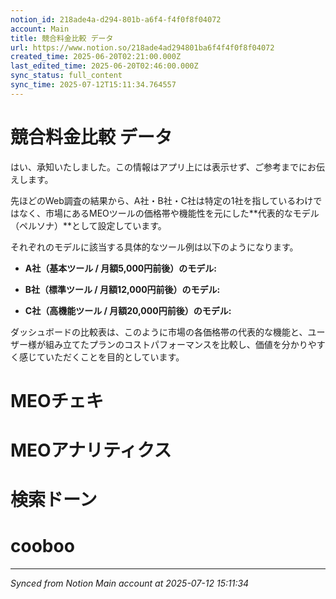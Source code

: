 ```yaml
---
notion_id: 218ade4a-d294-801b-a6f4-f4f0f8f04072
account: Main
title: 競合料金比較 データ
url: https://www.notion.so/218ade4ad294801ba6f4f4f0f8f04072
created_time: 2025-06-20T02:21:00.000Z
last_edited_time: 2025-06-20T02:46:00.000Z
sync_status: full_content
sync_time: 2025-07-12T15:11:34.764557
---
```


# 競合料金比較 データ

はい、承知いたしました。この情報はアプリ上には表示せず、ご参考までにお伝えします。

先ほどのWeb調査の結果から、A社・B社・C社は特定の1社を指しているわけではなく、市場にあるMEOツールの価格帯や機能性を元にした**代表的なモデル（ペルソナ）**として設定しています。

それぞれのモデルに該当する具体的なツール例は以下のようになります。

- **A社（基本ツール / 月額5,000円前後）のモデル:**

- **B社（標準ツール / 月額12,000円前後）のモデル:**

- **C社（高機能ツール / 月額20,000円前後）のモデル:**

ダッシュボードの比較表は、このように市場の各価格帯の代表的な機能と、ユーザー様が組み立てたプランのコストパフォーマンスを比較し、価値を分かりやすく感じていただくことを目的としています。

# MEOチェキ

# MEOアナリティクス

# 検索ドーン

# cooboo


---

*Synced from Notion Main account at 2025-07-12 15:11:34*
